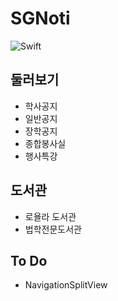 # SGNoti

![Swift](https://img.shields.io/badge/swift-F54A2A?style=for-the-badge&logo=swift&logoColor=white)

## 둘러보기

* 학사공지
* 일반공지
* 장학공지
* 종합봉사실
* 행사특강

## 도서관

* 로욜라 도서관
* 법학전문도서관

## To Do

* NavigationSplitView